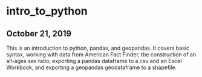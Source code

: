 # intro_to_python
## October 21, 2019
This is an introduction to python, pandas, and geopandas.
It covers basic syntax, working with data from American Fact Finder, the construction of an all-ages sex ratio, exporting a pandas dataframe to a csv and an Excel Workbook, and exporting a geopandas geodataframe to a shapefile.

